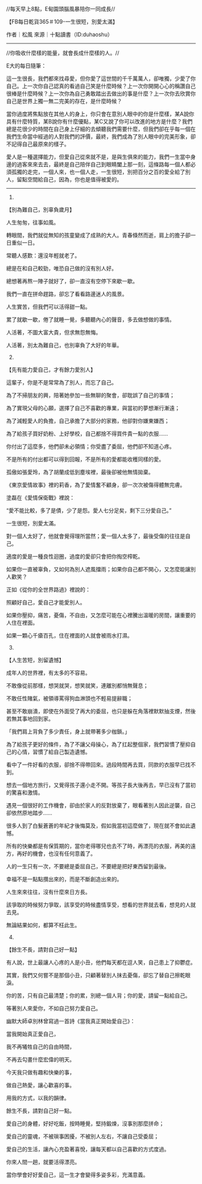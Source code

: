 //每天早上8點，E甸園頭腦風暴陪你一同成長//

【FB每日乾貨365＃109-一生很短，別愛太滿】

作者｜松風
來源｜十點讀書（ID:duhaoshu）

**********
//你吸收什麼樣的能量，就會長成什麼樣的人。//

E大的每日隨筆：

這一生很長，我們都來找尋愛，但你愛了這世間的千千萬萬人，卻唯獨，少愛了你自己。上一次你自己認真的看過自己笑是什麼時候？上一次你開開心心的稱讚自己很棒是什麼時候？上一次你為自己勇敢踏出去做出的事是什麼？上一次你去欣賞你自己是世界上獨一無二完美的存在，是什麼時候？

當你過度將焦點放在其他人的身上，你只會在意別人眼中的你是什麼樣，某A說你具有什麼特質，某B說你有什麼優點，某C又說了你可以改進的地方是什麼？我們總是花很少的時間在自己身上仔細的去傾聽我們需要什麼，但我們卻在乎每一個在我們生命當中經過的人對我們的評價，最終，我們成為了別人眼中的完美形象，卻不記得自己最原來的樣子。

愛人是一種選擇能力，但愛自己從來就不是，是與生俱來的能力，我們一生當中身邊的過客來來去去，最終是自己陪伴自己到眼睛闔上那一刻，這條路每一個人都必須孤獨的走完，一個人來，也一個人走，一生很短，別把百分之百的愛全給了別人，留點空間給自己，因為，你也是值得被愛的。

**********

01.
【別為難自己，別辜負歲月】

人生匆匆，往事如風。

轉眼間，我們就從無知的孩童變成了成熟的大人。青春倏然而逝，肩上的擔子卻一日重似一日。

常聽人感歎：還沒年輕就老了。

總是在和自己較勁，唯恐自己做的沒有別人好。

總想著再熬一陣子就好了，卻一直沒有空停下來歇一歇。

我們一直在拼命趕路，卻忘了看看路邊迷人的風景。

人生實苦，但我們可以活得甜一點。

累了就歇一歇，倦了就睡一覺，多聽聽內心的聲音，多去做想做的事情。

人活著，不圖大富大貴，但求無怨無悔。

人活著，別太為難自己，也別辜負了大好的年華。

02.
【先有能力愛自己，才有餘力愛別人】

這輩子，你是不是常常為了別人，而忘了自己。

為了不掃朋友的興，陪著她參加一些無聊的聚會，卻耽誤了自己的事情；

為了實現父母的心願，選擇了自己不喜歡的專業，與當初的夢想漸行漸遠；

為了減輕愛人的負擔，自己承擔了大部分的家務，他卻對你嫌東嫌西；

為了給孩子買好奶粉、上好學校，自己都捨不得買件貴一點的衣服……

你付出了這麼多，他們卻未必領情；你受盡了委屈，他們卻不知道心疼。

不是所有的付出都可以得到回報，不是所有的愛都能收穫同樣的愛。

孤傲如張愛玲，為了胡蘭成低到塵埃裡，最後卻被他無情拋棄。

《東京愛情故事》裡的莉香，為了愛情奮不顧身，卻一次次被傷得體無完膚。

塗磊在《愛情保衛戰》裡說：

“愛不能比較，多了是債，少了是怨。愛人七分足矣，剩下三分愛自己。”

一生很短，別愛太滿。

對一個人太好了，他就會覺得理所當然；愛一個人太多了，最後受傷的往往是自己。

適度的愛是一種良性迴圈，過度的愛卻只會把你掏空榨乾。

如果你一直被辜負，又如何為別人遮風擋雨；如果你自己都不開心，又怎麼能讓別人歡笑？

正如《從你的全世界路過》裡說的：

照顧好自己，愛自己才能愛別人。

如果你壓抑，痛苦，憂傷，不自由，又怎麼可能在心裡騰出溫暖的房間，讓重要的人住在裡面。

如果一顆心千瘡百孔，住在裡面的人就會被雨水打濕。

03.
【人生苦短，別留遺憾】

成年人的世界裡，有太多的不容易。

不敢像從前那樣，想哭就哭，想笑就笑，連離別都悄無聲息；

不敢任性賭氣，被領導罵得狗血淋頭也不輕易提辭職；

甚至不敢崩潰，即使在外面受了再大的委屈，也只是躲在角落裡默默抽支煙，然後若無其事地回到家。

「我們肩上背負了多少責任，身上就帶著多少枷鎖。」

為了給孩子更好的條件，為了不讓父母操心，為了扛起整個家，我們習慣了壓抑自己的心情，習慣了給自己製造遺憾。

看中了一件好看的衣服，卻捨不得帶回來。過段時間再去買，同款的衣服早已找不到。

想去一個地方旅行，又覺得孩子還小走不開。等孩子長大後再去，早已沒有了當初的驚喜和激情。

遇見一個很好的工作機會，卻由於家人的反對放棄了，眼看著別人因此逆襲，自己卻依然原地踏步……

很多人到了白髮蒼蒼的年紀才後悔莫及，假如我當初這麼做了，現在就不會如此遺憾。

所有的快樂都是有保質期的，當你老得哪兒也去不了時，再漂亮的衣服，再美的遠方，再好的機會，也沒有任何意義了。

人的一生只有一次，不要總是委屈自己，不要總是把好東西留到最後。

幸福不是一點點攢出來的，而是不斷創造出來的。

人生來來往往，沒有什麼來日方長。

該爭取的時候努力爭取，該享受的時候盡情享受，想看的世界就去看，想見的人就去見。

無論結果如何，都算不枉此生。

04.
【餘生不長，請對自己好一點】

有人說，世上最讓人心疼的人是小丑，他們每天都在逗人笑，自己患上了抑鬱症。

其實，我們又何嘗不是那個小丑，只顧著替別人抹去憂傷，卻忘了替自己擦乾眼淚。

你的苦，只有自己最清楚；你的累，別總一個人背；你的愛，請留一點給自己。

等著別人來愛你，不如自己努力愛自己。

幽默大師卓別林曾寫過一首詩《當我真正開始愛自己》：

當我開始真正愛自己，

我不再犧牲自己的自由時間，

不再去勾畫什麼宏偉的明天。

今天我只做有趣和快樂的事，

做自己熱愛，讓心歡喜的事。

用我的方式，以我的韻律。

餘生不長，請對自己好一點。

愛自己的身體，好好吃飯，按時睡覺，堅持鍛煉，沒事別那麼拼命；

愛自己的靈魂，不被瑣事困擾，不被別人左右，不讓自己受委屈；

愛自己的生活，讓內心充盈著喜悅，讓每天都以自己喜歡的方式度過。

你來人間一趟，就要活得漂亮。

當你學會好好愛自己，這一生才會變得多姿多彩，充滿意義。